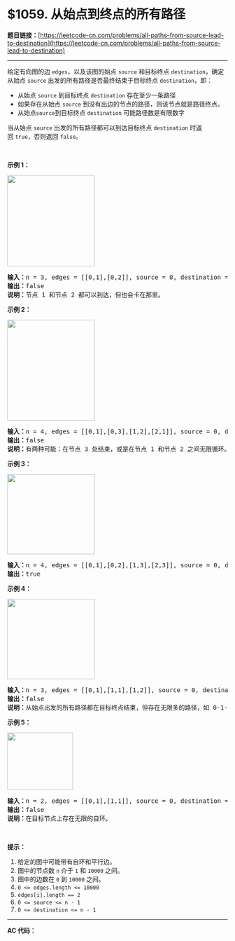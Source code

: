 # $1059. 从始点到终点的所有路径

**题目链接：**[https://leetcode-cn.com/problems/all-paths-from-source-lead-to-destination](https://leetcode-cn.com/problems/all-paths-from-source-lead-to-destination)

---

<div class="content__1Y2H">
 <div class="notranslate">
  <p>给定有向图的边&nbsp;<code>edges</code>，以及该图的始点&nbsp;<code>source</code>&nbsp;和目标终点&nbsp;<code>destination</code>，确定从始点&nbsp;<code>source</code>&nbsp;出发的所有路径是否最终结束于目标终点&nbsp;<code>destination</code>，即：</p> 
  <ul> 
   <li>从始点&nbsp;<code>source</code> 到目标终点&nbsp;<code>destination</code> 存在至少一条路径</li> 
   <li>如果存在从始点&nbsp;<code>source</code> 到没有出边的节点的路径，则该节点就是路径终点。</li> 
   <li>从始点<code>source</code>到目标终点&nbsp;<code>destination</code> 可能路径数是有限数字</li> 
  </ul> 
  <p>当从始点&nbsp;<code>source</code> 出发的所有路径都可以到达目标终点&nbsp;<code>destination</code> 时返回&nbsp;<code>true</code>，否则返回 <code>false</code>。</p> 
  <p>&nbsp;</p> 
  <p><strong>示例 1：</strong></p> 
  <p><img style="height: 208px; width: 200px;" src="../aliyun-lc-upload/uploads/2019/03/21/485_example_1.png" alt=""></p> 
  <pre class="language-text"><strong>输入：</strong>n = 3, edges = [[0,1],[0,2]], source = 0, destination = 2
<strong>输出：</strong>false
<strong>说明：</strong>节点 1 和节点 2 都可以到达，但也会卡在那里。
</pre> 
  <p><strong>示例 2：</strong></p> 
  <p><img style="height: 230px; width: 200px;" src="../aliyun-lc-upload/uploads/2019/03/21/485_example_2.png" alt=""></p> 
  <pre class="language-text"><strong>输入：</strong>n = 4, edges = [[0,1],[0,3],[1,2],[2,1]], source = 0, destination = 3
<strong>输出：</strong>false
<strong>说明：</strong>有两种可能：在节点 3 处结束，或是在节点 1 和节点 2 之间无限循环。
</pre> 
  <p><strong>示例 3：</strong></p> 
  <p><img style="height: 183px; width: 200px;" src="../aliyun-lc-upload/uploads/2019/03/21/485_example_3.png" alt=""></p> 
  <pre class="language-text"><strong>输入：</strong>n = 4, edges = [[0,1],[0,2],[1,3],[2,3]], source = 0, destination = 3
<strong>输出：</strong>true
</pre> 
  <p><strong>示例 4：</strong></p> 
  <p><img style="height: 183px; width: 200px;" src="../aliyun-lc-upload/uploads/2019/03/21/485_example_4.png" alt=""></p> 
  <pre class="language-text"><strong>输入：</strong>n = 3, edges = [[0,1],[1,1],[1,2]], source = 0, destination = 2
<strong>输出：</strong>false
<strong>说明：</strong>从始点出发的所有路径都在目标终点结束，但存在无限多的路径，如 0-1-2，0-1-1-2，0-1-1-1-2，0-1-1-1-1-2 等。
</pre> 
  <p><strong>示例 5：</strong></p> 
  <p><img style="height: 131px; width: 150px;" src="../aliyun-lc-upload/uploads/2019/03/21/485_example_5.png" alt=""></p> 
  <pre class="language-text"><strong>输入：</strong>n = 2, edges = [[0,1],[1,1]], source = 0, destination = 1
<strong>输出：</strong>false
<strong>说明：</strong>在目标节点上存在无限的自环。
</pre> 
  <p>&nbsp;</p> 
  <p><strong>提示：</strong></p> 
  <ol> 
   <li>给定的图中可能带有自环和平行边。</li> 
   <li>图中的节点数&nbsp;<code>n</code>&nbsp;介于&nbsp;<code>1</code> 和&nbsp;<code>10000</code>&nbsp;之间。</li> 
   <li>图中的边数在&nbsp;<code>0</code> 到&nbsp;<code>10000</code>&nbsp;之间。</li> 
   <li><code>0 &lt;= edges.length &lt;= 10000</code></li> 
   <li><code>edges[i].length == 2</code></li> 
   <li><code>0 &lt;= source &lt;= n - 1</code></li> 
   <li><code>0 &lt;= destination &lt;= n - 1</code></li> 
  </ol> 
 </div>
</div>

---

**AC 代码：**

```java

```